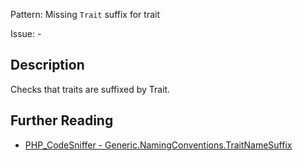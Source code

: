 Pattern: Missing `Trait` suffix for trait

Issue: -

## Description

Checks that traits are suffixed by Trait.

## Further Reading

* [PHP_CodeSniffer - Generic.NamingConventions.TraitNameSuffix](https://github.com/PHPCSStandards/PHP_CodeSniffer/blob/master/src/Standards/Generic/Sniffs/NamingConventions/TraitNameSuffixSniff.php)